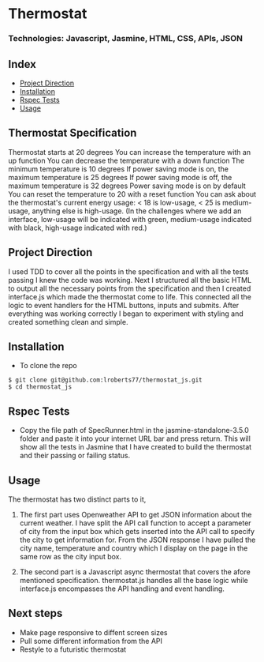 # Thermostat
### Technologies: Javascript, Jasmine, HTML, CSS, APIs, JSON

## Index
* [Project Direction](#Project)
* [Installation](#Install)
* [Rspec Tests](#Rspec)
* [Usage](#Usage)


## Thermostat Specification

Thermostat starts at 20 degrees
You can increase the temperature with an up function
You can decrease the temperature with a down function
The minimum temperature is 10 degrees
If power saving mode is on, the maximum temperature is 25 degrees
If power saving mode is off, the maximum temperature is 32 degrees
Power saving mode is on by default
You can reset the temperature to 20 with a reset function
You can ask about the thermostat's current energy usage: < 18 is low-usage, < 25 is medium-usage, anything else is high-usage.
(In the challenges where we add an interface, low-usage will be indicated with green, medium-usage indicated with black, high-usage indicated with red.)

## <a name="Project">Project Direction</a>
I used TDD to cover all the points in the specification and with all the tests passing I knew the code was working. Next I structured all the basic HTML to output all the necessary points from the specification and then I created interface.js which made the thermostat come to life. This connected all the logic to event handlers for the HTML buttons, inputs and submits. After everything was working correctly I began to experiment with styling and created something clean and simple.


## <a name="Install">Installation</a>
* To clone the repo
```shell
$ git clone git@github.com:lroberts77/thermostat_js.git
$ cd thermostat_js
```

## <a name="Rspec">Rspec Tests</a>
* Copy the file path of SpecRunner.html in the jasmine-standalone-3.5.0 folder and paste it into your internet URL bar and press return. This will show all the tests in Jasmine that I have created to build the thermostat and their passing or failing status.

## <a name="Usage">Usage</a>

The thermostat has two distinct parts to it,
1. The first part uses Openweather API to get JSON information about the current weather. I have split the API call function to accept a parameter of city from the input box which gets inserted into the API call to specify the city to get information for. From the JSON response I have pulled the city name, temperature and country which I display on the page in the same row as the city input box.

2. The second part is a Javascript async thermostat that covers the afore mentioned specification. thermostat.js handles all the base logic while interface.js encompasses the API handling and event handling.

## Next steps 
* Make page responsive to diffent screen sizes
* Pull some different information from the API
* Restyle to a futuristic thermostat